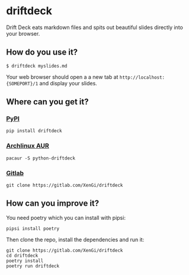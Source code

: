 # driftdeck

Drift Deck eats markdown files and spits out beautiful slides directly into your browser.

## How do you use it?

```
$ driftdeck myslides.md
```

Your web browser should open a a new tab at `http://localhost:{SOMEPORT}/1` and display your slides.

## Where can you get it?

### [PyPI][pypi]

```
pip install driftdeck
```

### [Archlinux AUR][aur]

```
pacaur -S python-driftdeck
```

### [Gitlab][gitlab]

```
git clone https://gitlab.com/XenGi/driftdeck
```

## How can you improve it?

You need poetry which you can install with pipsi:

```
pipsi install poetry
```

Then clone the repo, install the dependencies and run it:

```
git clone https://gitlab.com/XenGi/driftdeck
cd driftdeck
poetry install
poetry run driftdeck
```


[pypi]: https://pypi.org/project/driftdeck/
[aur]: https://aur.archlinux.org/packages/python-driftdeck/
[gitlab]: https://gitlab.com/XenGi/driftdeck
